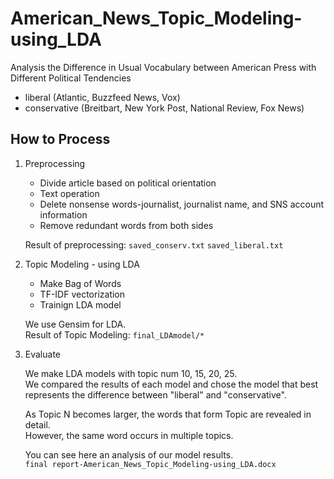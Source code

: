 # American_News_Topic_Modeling-using_LDA

Analysis the Difference in Usual Vocabulary between American Press with Different Political Tendencies
- liberal (Atlantic, Buzzfeed News, Vox)
- conservative (Breitbart, New York Post, National Review, Fox News)

## How to Process  

1. Preprocessing  
   - Divide article based on political orientation  
   - Text operation  
   - Delete nonsense words-journalist, journalist name, and SNS account information  
   - Remove redundant words from both sides  
   
   Result of preprocessing: `saved_conserv.txt` `saved_liberal.txt`  

2. Topic Modeling - using LDA  
   - Make Bag of Words
   - TF-IDF vectorization
   - Trainign LDA model

    We use Gensim for LDA.  
    Result of Topic Modeling: `final_LDAmodel/*`

3. Evaluate  

    We make LDA models with topic num 10, 15, 20, 25.  
    We compared the results of each model and chose the model that best represents the difference between "liberal" and "conservative".  
    
    As Topic N becomes larger, the words that form Topic are revealed in detail.  
    However, the same word occurs in multiple topics.  
    
    You can see here an analysis of our model results.  
    `final report-American_News_Topic_Modeling-using_LDA.docx`  
